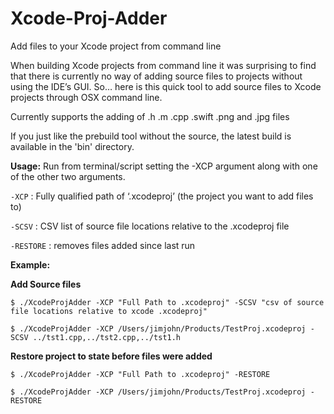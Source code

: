 Xcode-Proj-Adder
================

Add files to your Xcode project from command line

When building Xcode projects from command line it was surprising to find that there is currently no way of adding source files to projects without using the IDE’s GUI. So… here is this quick tool to add source files to Xcode projects through OSX command line.

Currently supports the adding of .h .m .cpp .swift .png and .jpg files

If you just like the prebuild tool without the source, the latest build is available in the 'bin' directory.

**Usage:**
Run from terminal/script setting the -XCP argument along with one of the other two arguments.

`-XCP` : Fully qualified path of ‘.xcodeproj’ (the project you want to add files to)

`-SCSV` : CSV list of source file locations relative to the .xcodeproj file

`-RESTORE` : removes files added since last run


**Example:**

**Add Source files**

`$ ./XcodeProjAdder -XCP "Full Path to .xcodeproj" -SCSV "csv of source file locations relative to xcode .xcodeproj"`

`$ ./XcodeProjAdder -XCP /Users/jimjohn/Products/TestProj.xcodeproj -SCSV ../tst1.cpp,../tst2.cpp,../tst1.h`

**Restore project to state before files were added**

`$ ./XcodeProjAdder -XCP "Full Path to .xcodeproj" -RESTORE`

`$ ./XcodeProjAdder -XCP /Users/jimjohn/Products/TestProj.xcodeproj -RESTORE`
